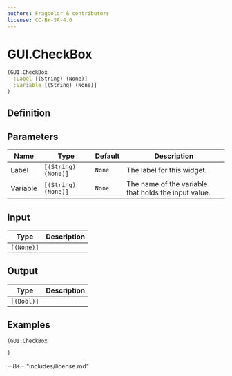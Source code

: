 ```yaml
---
authors: Fragcolor & contributors
license: CC-BY-SA-4.0
---
```



# GUI.CheckBox

```clojure
(GUI.CheckBox
  :Label [(String) (None)]
  :Variable [(String) (None)]
)
```


## Definition




## Parameters

| Name | Type | Default | Description |
|------|------|---------|-------------|
| Label | `[(String) (None)]` | `None` | The label for this widget. |
| Variable | `[(String) (None)]` | `None` | The name of the variable that holds the input value. |


## Input

| Type | Description |
|------|-------------|
| `[(None)]` |  |


## Output

| Type | Description |
|------|-------------|
| `[(Bool)]` |  |


## Examples

```clojure
(GUI.CheckBox

)
```


--8<-- "includes/license.md"
